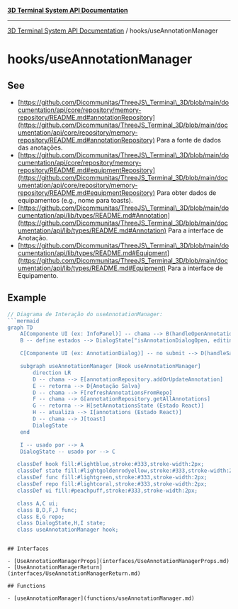 [**3D Terminal System API Documentation**](../../README.md)

***

[3D Terminal System API Documentation](../../README.md) / hooks/useAnnotationManager

# hooks/useAnnotationManager

## See

 - [https://github.com/Dicommunitas/ThreeJS\_Terminal\_3D/blob/main/documentation/api/core/repository/memory-repository/README.md#annotationRepository](https://github.com/Dicommunitas/ThreeJS_Terminal_3D/blob/main/documentation/api/core/repository/memory-repository/README.md#annotationRepository) Para a fonte de dados das anotações.
 - [https://github.com/Dicommunitas/ThreeJS\_Terminal\_3D/blob/main/documentation/api/core/repository/memory-repository/README.md#equipmentRepository](https://github.com/Dicommunitas/ThreeJS_Terminal_3D/blob/main/documentation/api/core/repository/memory-repository/README.md#equipmentRepository) Para obter dados de equipamentos (e.g., nome para toasts).
 - [https://github.com/Dicommunitas/ThreeJS\_Terminal\_3D/blob/main/documentation/api/lib/types/README.md#Annotation](https://github.com/Dicommunitas/ThreeJS_Terminal_3D/blob/main/documentation/api/lib/types/README.md#Annotation) Para a interface de Anotação.
 - [https://github.com/Dicommunitas/ThreeJS\_Terminal\_3D/blob/main/documentation/api/lib/types/README.md#Equipment](https://github.com/Dicommunitas/ThreeJS_Terminal_3D/blob/main/documentation/api/lib/types/README.md#Equipment) Para a interface de Equipamento.

## Example

```ts
// Diagrama de Interação do useAnnotationManager:
```mermaid
graph TD
    A[Componente UI (ex: InfoPanel)] -- chama --> B(handleOpenAnnotationDialog)
    B -- define estados --> DialogState["isAnnotationDialogOpen, editingAnnotation, annotationTargetEquipment"]

    C[Componente UI (ex: AnnotationDialog)] -- no submit --> D(handleSaveAnnotation)

    subgraph useAnnotationManager [Hook useAnnotationManager]
        direction LR
        D -- chama --> E[annotationRepository.addOrUpdateAnnotation]
        E -- retorna --> D{Anotação Salva}
        D -- chama --> F[refreshAnnotationsFromRepo]
        F -- chama --> G[annotationRepository.getAllAnnotations]
        G -- retorna --> H[setAnnotationsState (Estado React)]
        H -- atualiza --> I[annotations (Estado React)]
        D -- chama --> J[toast]
        DialogState
    end

    I -- usado por --> A
    DialogState -- usado por --> C

   classDef hook fill:#lightblue,stroke:#333,stroke-width:2px;
   classDef state fill:#lightgoldenrodyellow,stroke:#333,stroke-width:2px;
   classDef func fill:#lightgreen,stroke:#333,stroke-width:2px;
   classDef repo fill:#lightcoral,stroke:#333,stroke-width:2px;
   classDef ui fill:#peachpuff,stroke:#333,stroke-width:2px;

   class A,C ui;
   class B,D,F,J func;
   class E,G repo;
   class DialogState,H,I state;
   class useAnnotationManager hook;
```
```

## Interfaces

- [UseAnnotationManagerProps](interfaces/UseAnnotationManagerProps.md)
- [UseAnnotationManagerReturn](interfaces/UseAnnotationManagerReturn.md)

## Functions

- [useAnnotationManager](functions/useAnnotationManager.md)
